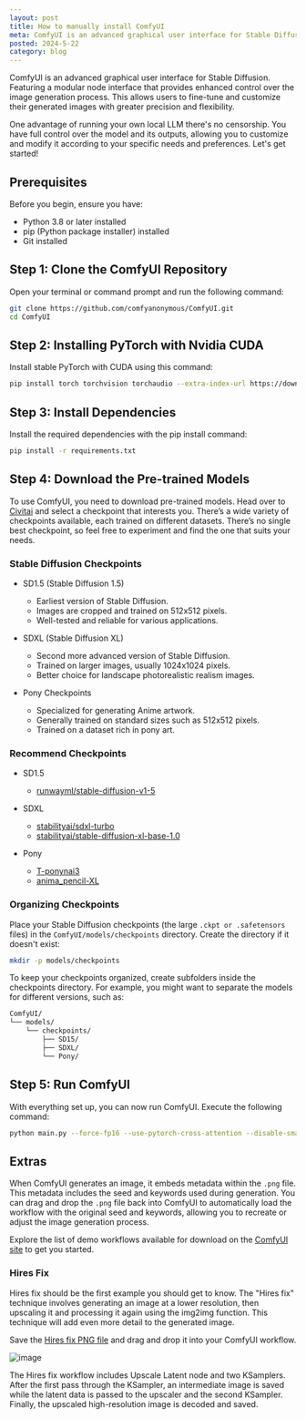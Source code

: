 ```yaml
---
layout: post
title: How to manually install ComfyUI
meta: ComfyUI is an advanced graphical user interface for Stable Diffusion, featuring a modular node interface that provides enhanced control over the image generation process. This allows users to fine-tune and customize their generated images with greater precision and flexibility.
posted: 2024-5-22
category: blog
---
```


ComfyUI is an advanced graphical user interface for Stable Diffusion. Featuring a modular node interface that provides enhanced control over the image generation process. This allows users to fine-tune and customize their generated images with greater precision and flexibility. 

One advantage of running your own local LLM there's no censorship. You have full control over the model and its outputs, allowing you to customize and modify it according to your specific needs and preferences. Let's get started!

## Prerequisites

Before you begin, ensure you have:
- Python 3.8 or later installed
- pip (Python package installer) installed
- Git installed

## Step 1: Clone the ComfyUI Repository

Open your terminal or command prompt and run the following command:

```bash
git clone https://github.com/comfyanonymous/ComfyUI.git
cd ComfyUI
```

## Step 2: Installing PyTorch with Nvidia CUDA

Install stable PyTorch with CUDA using this command:

```bash
pip install torch torchvision torchaudio --extra-index-url https://download.pytorch.org/whl/cu121
```

## Step 3: Install Dependencies

Install the required dependencies with the pip install command:

```bash
pip install -r requirements.txt
```

## Step 4: Download the Pre-trained Models

To use ComfyUI, you need to download pre-trained models. Head over to [Civitai](https://civitai.com/models) and select a checkpoint that interests you. There’s a wide variety of checkpoints available, each trained on different datasets. There’s no single best checkpoint, so feel free to experiment and find the one that suits your needs.

### Stable Diffusion Checkpoints

- SD1.5 (Stable Diffusion 1.5)
    - Earliest version of Stable Diffusion.
    - Images are cropped and trained on 512x512 pixels.
    - Well-tested and reliable for various applications.

- SDXL (Stable Diffusion XL)
    - Second more advanced version of Stable Diffusion.
    - Trained on larger images, usually 1024x1024 pixels.
    - Better choice for landscape photorealistic realism images.

- Pony Checkpoints
    - Specialized for generating Anime artwork.
    - Generally trained on standard sizes such as 512x512 pixels.
    - Trained on a dataset rich in pony art.

### Recommend Checkpoints

- SD1.5
    - [runwayml/stable-diffusion-v1-5](https://huggingface.co/runwayml/stable-diffusion-v1-5/blob/main/v1-5-pruned.safetensors)

- SDXL
    - [stabilityai/sdxl-turbo](https://huggingface.co/stabilityai/sdxl-turbo/blob/main/sd_xl_turbo_1.0_fp16.safetensors)
    - [stabilityai/stable-diffusion-xl-base-1.0](https://huggingface.co/stabilityai/stable-diffusion-xl-base-1.0/blob/main/sd_xl_base_1.0.safetensors)

- Pony
    - [T-ponynai3](https://civitai.com/models/317902?modelVersionId=469115)
    - [anima_pencil-XL](https://civitai.com/models/261336?modelVersionId=505691)

### Organizing Checkpoints

Place your Stable Diffusion checkpoints (the large `.ckpt or .safetensors` files) in the `ComfyUI/models/checkpoints` directory. Create the directory if it doesn't exist:

```bash
mkdir -p models/checkpoints
```

To keep your checkpoints organized, create subfolders inside the checkpoints directory. For example, you might want to separate the models for different versions, such as:

```markdown
ComfyUI/
└── models/
    └── checkpoints/
        ├── SD15/
        ├── SDXL/
        └── Pony/
```

## Step 5: Run ComfyUI

With everything set up, you can now run ComfyUI. Execute the following command:

```bash
python main.py --force-fp16 --use-pytorch-cross-attention --disable-smart-memory
```

## Extras

When ComfyUI generates an image, it embeds metadata within the `.png` file. This metadata includes the seed and keywords used during generation. You can drag and drop the `.png` file back into ComfyUI to automatically load the workflow with the original seed and keywords, allowing you to recreate or adjust the image generation process.

<div class="alert alert-primary" role="alert">
  Explore the list of demo workflows available for download on the <a href="https://comfyanonymous.github.io/ComfyUI_examples/">ComfyUI site</a> to get you started.
</div>

### Hires Fix

Hires fix should be the first example you should get to know. The "Hires fix" technique involves generating an image at a lower resolution, then upscaling it and processing it again using the img2img function. This technique will add even more detail to the generated image.

<div class="alert alert-primary" role="alert">
  Save the <a href="https://comfyanonymous.github.io/ComfyUI_examples/2_pass_txt2img/">Hires fix PNG file</a> and drag and drop it into your ComfyUI workflow.
</div>

![image](https://comfyanonymous.github.io/ComfyUI_examples/2_pass_txt2img/hiresfix_latent_workflow.png)

The Hires fix workflow includes Upscale Latent node and two KSamplers. After the first pass through the KSampler, an intermediate image is saved while the latent data is passed to the upscaler and the second KSampler. Finally, the upscaled high-resolution image is decoded and saved.
